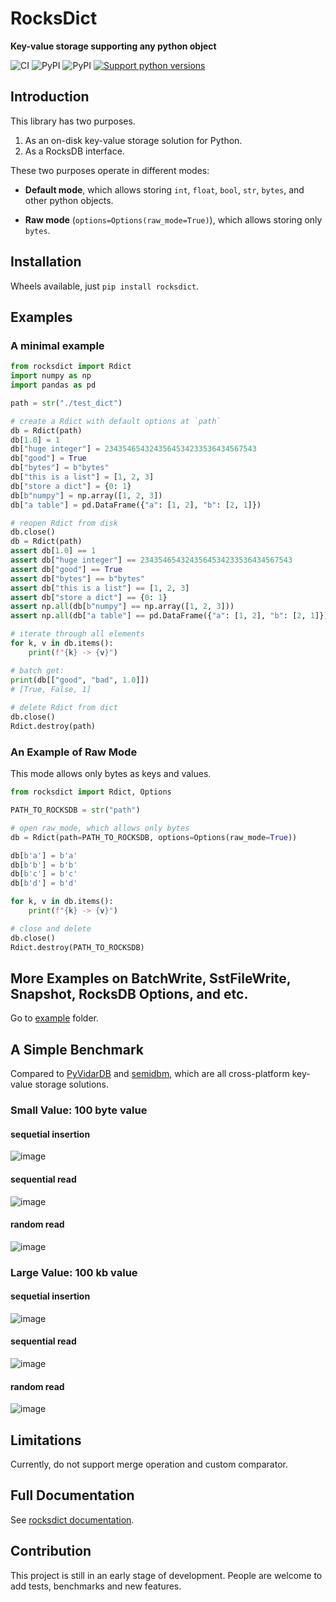 # RocksDict

**Key-value storage supporting any python object**

![CI](https://github.com/Congyuwang/RocksDict/actions/workflows/CI.yml/badge.svg)
![PyPI](https://img.shields.io/pypi/dm/rocksdict)
![PyPI](https://img.shields.io/pypi/wheel/rocksdict)
[![Support python versions](https://img.shields.io/pypi/pyversions/rocksdict.svg)](https://pypi.org/project/rocksdict/)

## Introduction

This library has two purposes.

1. As an on-disk key-value storage solution for Python.
2. As a RocksDB interface.

These two purposes operate in different modes:

- **Default mode**, which allows storing `int`, `float`, 
`bool`, `str`, `bytes`, and other python objects.

- **Raw mode** (`options=Options(raw_mode=True)`),
which allows storing only `bytes`.

## Installation

Wheels available, just `pip install rocksdict`.

## Examples

### A minimal example

```python
from rocksdict import Rdict
import numpy as np
import pandas as pd

path = str("./test_dict")

# create a Rdict with default options at `path`
db = Rdict(path)
db[1.0] = 1
db["huge integer"] = 2343546543243564534233536434567543
db["good"] = True
db["bytes"] = b"bytes"
db["this is a list"] = [1, 2, 3]
db["store a dict"] = {0: 1}
db[b"numpy"] = np.array([1, 2, 3])
db["a table"] = pd.DataFrame({"a": [1, 2], "b": [2, 1]})

# reopen Rdict from disk
db.close()
db = Rdict(path)
assert db[1.0] == 1
assert db["huge integer"] == 2343546543243564534233536434567543
assert db["good"] == True
assert db["bytes"] == b"bytes"
assert db["this is a list"] == [1, 2, 3]
assert db["store a dict"] == {0: 1}
assert np.all(db[b"numpy"] == np.array([1, 2, 3]))
assert np.all(db["a table"] == pd.DataFrame({"a": [1, 2], "b": [2, 1]}))

# iterate through all elements
for k, v in db.items():
    print(f"{k} -> {v}")

# batch get:
print(db[["good", "bad", 1.0]])
# [True, False, 1]
 
# delete Rdict from dict
db.close()
Rdict.destroy(path)
```

### An Example of Raw Mode

This mode allows only bytes as keys and values.

```python
from rocksdict import Rdict, Options

PATH_TO_ROCKSDB = str("path")

# open raw_mode, which allows only bytes
db = Rdict(path=PATH_TO_ROCKSDB, options=Options(raw_mode=True))

db[b'a'] = b'a'
db[b'b'] = b'b'
db[b'c'] = b'c'
db[b'd'] = b'd'

for k, v in db.items():
    print(f"{k} -> {v}")

# close and delete
db.close()
Rdict.destroy(PATH_TO_ROCKSDB)
```

## More Examples on BatchWrite, SstFileWrite, Snapshot, RocksDB Options, and etc.

Go to [example](https://github.com/Congyuwang/RocksDict/tree/main/examples) folder.

## A Simple Benchmark

Compared to [PyVidarDB](https://github.com/vidardb/PyVidarDB) and [semidbm](https://github.com/jamesls/semidbm),
which are all cross-platform key-value storage solutions.

### Small Value: 100 byte value

#### sequetial insertion
![image](https://github.com/Congyuwang/RocksDict/blob/main/benchmark/bench_plot/insert_sequential(num_keys%3D10000-%20ksize%3D16-%20vsize%3D100).png)
#### sequential read
![image](https://github.com/Congyuwang/RocksDict/blob/main/benchmark/bench_plot/read_sequential(num_keys%3D10000-%20ksize%3D16-%20vsize%3D100).png)
#### random read
![image](https://github.com/Congyuwang/RocksDict/blob/main/benchmark/bench_plot/random_read(num_keys%3D10000-%20ksize%3D16-%20vsize%3D100).png)

### Large Value: 100 kb value

#### sequetial insertion
![image](https://github.com/Congyuwang/RocksDict/blob/main/benchmark/bench_plot/insert_sequential(num_keys%3D1000-%20ksize%3D16-%20vsize%3D100000).png)
#### sequential read
![image](https://github.com/Congyuwang/RocksDict/blob/main/benchmark/bench_plot/read_sequential(num_keys%3D1000-%20ksize%3D16-%20vsize%3D100000).png)
#### random read
![image](https://github.com/Congyuwang/RocksDict/blob/main/benchmark/bench_plot/random_read(num_keys%3D1000-%20ksize%3D16-%20vsize%3D100000).png)

## Limitations

Currently, do not support merge operation and custom comparator.

## Full Documentation

See [rocksdict documentation](https://congyuwang.github.io/RocksDict/rocksdict.html).

## Contribution

This project is still in an early stage of development. People are welcome 
to add tests, benchmarks and new features.
